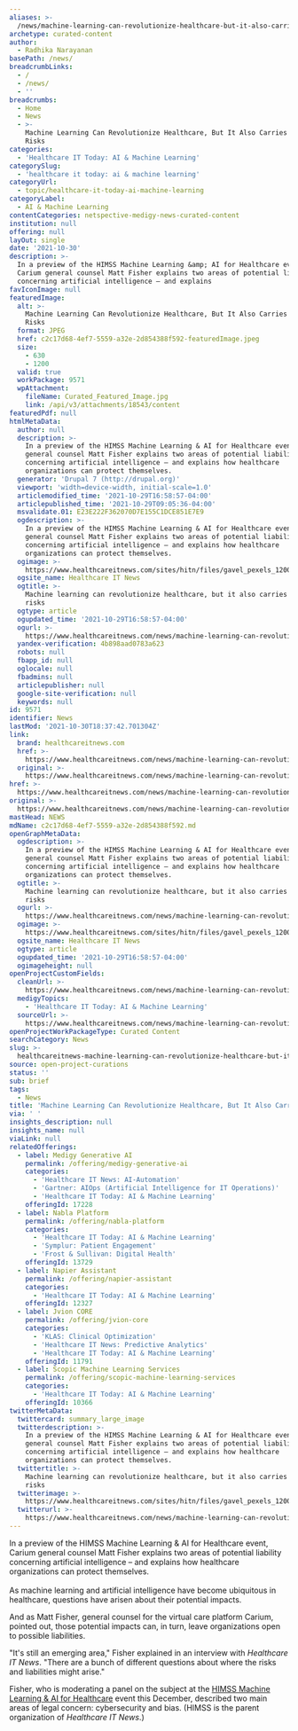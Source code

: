 ```yaml
---
aliases: >-
  /news/machine-learning-can-revolutionize-healthcare-but-it-also-carries-legal-risks
archetype: curated-content
author:
  - Radhika Narayanan
basePath: /news/
breadcrumbLinks:
  - /
  - /news/
  - ''
breadcrumbs:
  - Home
  - News
  - >-
    Machine Learning Can Revolutionize Healthcare, But It Also Carries Legal
    Risks
categories:
  - 'Healthcare IT Today: AI & Machine Learning'
categorySlug:
  - 'healthcare it today: ai & machine learning'
categoryUrl:
  - topic/healthcare-it-today-ai-machine-learning
categoryLabel:
  - AI & Machine Learning
contentCategories: netspective-medigy-news-curated-content
institution: null
offering: null
layOut: single
date: '2021-10-30'
description: >-
  In a preview of the HIMSS Machine Learning &amp; AI for Healthcare event,
  Carium general counsel Matt Fisher explains two areas of potential liability
  concerning artificial intelligence – and explains
favIconImage: null
featuredImage:
  alt: >-
    Machine Learning Can Revolutionize Healthcare, But It Also Carries Legal
    Risks
  format: JPEG
  href: c2c17d68-4ef7-5559-a32e-2d854388f592-featuredImage.jpeg
  size:
    - 630
    - 1200
  valid: true
  workPackage: 9571
  wpAttachment:
    fileName: Curated_Featured_Image.jpg
    link: /api/v3/attachments/18543/content
featuredPdf: null
htmlMetaData:
  author: null
  description: >-
    In a preview of the HIMSS Machine Learning & AI for Healthcare event, Carium
    general counsel Matt Fisher explains two areas of potential liability
    concerning artificial intelligence – and explains how healthcare
    organizations can protect themselves.
  generator: 'Drupal 7 (http://drupal.org)'
  viewport: 'width=device-width, initial-scale=1.0'
  articlemodified_time: '2021-10-29T16:58:57-04:00'
  articlepublished_time: '2021-10-29T09:05:36-04:00'
  msvalidate.01: E23E222F362070D7E155C1DCE851E7E9
  ogdescription: >-
    In a preview of the HIMSS Machine Learning & AI for Healthcare event, Carium
    general counsel Matt Fisher explains two areas of potential liability
    concerning artificial intelligence – and explains how healthcare
    organizations can protect themselves.
  ogimage: >-
    https://www.healthcareitnews.com/sites/hitn/files/gavel_pexels_1200%20%283%29.jpg
  ogsite_name: Healthcare IT News
  ogtitle: >-
    Machine learning can revolutionize healthcare, but it also carries legal
    risks
  ogtype: article
  ogupdated_time: '2021-10-29T16:58:57-04:00'
  ogurl: >-
    https://www.healthcareitnews.com/news/machine-learning-can-revolutionize-healthcare-it-also-carries-legal-risks
  yandex-verification: 4b898aad0783a623
  robots: null
  fbapp_id: null
  oglocale: null
  fbadmins: null
  articlepublisher: null
  google-site-verification: null
  keywords: null
id: 9571
identifier: News
lastMod: '2021-10-30T18:37:42.701304Z'
link:
  brand: healthcareitnews.com
  href: >-
    https://www.healthcareitnews.com/news/machine-learning-can-revolutionize-healthcare-it-also-carries-legal-risks
  original: >-
    https://www.healthcareitnews.com/news/machine-learning-can-revolutionize-healthcare-it-also-carries-legal-risks
href: >-
  https://www.healthcareitnews.com/news/machine-learning-can-revolutionize-healthcare-it-also-carries-legal-risks
original: >-
  https://www.healthcareitnews.com/news/machine-learning-can-revolutionize-healthcare-it-also-carries-legal-risks
mastHead: NEWS
mdName: c2c17d68-4ef7-5559-a32e-2d854388f592.md
openGraphMetaData:
  ogdescription: >-
    In a preview of the HIMSS Machine Learning & AI for Healthcare event, Carium
    general counsel Matt Fisher explains two areas of potential liability
    concerning artificial intelligence – and explains how healthcare
    organizations can protect themselves.
  ogtitle: >-
    Machine learning can revolutionize healthcare, but it also carries legal
    risks
  ogurl: >-
    https://www.healthcareitnews.com/news/machine-learning-can-revolutionize-healthcare-it-also-carries-legal-risks
  ogimage: >-
    https://www.healthcareitnews.com/sites/hitn/files/gavel_pexels_1200%20%283%29.jpg
  ogsite_name: Healthcare IT News
  ogtype: article
  ogupdated_time: '2021-10-29T16:58:57-04:00'
  ogimageheight: null
openProjectCustomFields:
  cleanUrl: >-
    https://www.healthcareitnews.com/news/machine-learning-can-revolutionize-healthcare-it-also-carries-legal-risks
  medigyTopics:
    - 'Healthcare IT Today: AI & Machine Learning'
  sourceUrl: >-
    https://www.healthcareitnews.com/news/machine-learning-can-revolutionize-healthcare-it-also-carries-legal-risks
openProjectWorkPackageType: Curated Content
searchCategory: News
slug: >-
  healthcareitnews-machine-learning-can-revolutionize-healthcare-but-it-also-carries-legal-risks
source: open-project-curations
status: ''
sub: brief
tags:
  - News
title: 'Machine Learning Can Revolutionize Healthcare, But It Also Carries Legal Risks'
via: ' '
insights_description: null
insights_name: null
viaLink: null
relatedOfferings:
  - label: Medigy Generative AI
    permalink: /offering/medigy-generative-ai
    categories:
      - 'Healthcare IT News: AI-Automation'
      - 'Gartner: AIOps (Artificial Intelligence for IT Operations)'
      - 'Healthcare IT Today: AI & Machine Learning'
    offeringId: 17228
  - label: Nabla Platform
    permalink: /offering/nabla-platform
    categories:
      - 'Healthcare IT Today: AI & Machine Learning'
      - 'Symplur: Patient Engagement'
      - 'Frost & Sullivan: Digital Health'
    offeringId: 13729
  - label: Napier Assistant
    permalink: /offering/napier-assistant
    categories:
      - 'Healthcare IT Today: AI & Machine Learning'
    offeringId: 12327
  - label: Jvion CORE
    permalink: /offering/jvion-core
    categories:
      - 'KLAS: Clinical Optimization'
      - 'Healthcare IT News: Predictive Analytics'
      - 'Healthcare IT Today: AI & Machine Learning'
    offeringId: 11791
  - label: Scopic Machine Learning Services
    permalink: /offering/scopic-machine-learning-services
    categories:
      - 'Healthcare IT Today: AI & Machine Learning'
    offeringId: 10366
twitterMetaData:
  twittercard: summary_large_image
  twitterdescription: >-
    In a preview of the HIMSS Machine Learning & AI for Healthcare event, Carium
    general counsel Matt Fisher explains two areas of potential liability
    concerning artificial intelligence – and explains how healthcare
    organizations can protect themselves.
  twittertitle: >-
    Machine learning can revolutionize healthcare, but it also carries legal
    risks
  twitterimage: >-
    https://www.healthcareitnews.com/sites/hitn/files/gavel_pexels_1200%20%283%29.jpg
  twitterurl: >-
    https://www.healthcareitnews.com/news/machine-learning-can-revolutionize-healthcare-it-also-carries-legal-risks
---
```

<p>In a preview of the HIMSS Machine Learning &amp; AI for Healthcare event, Carium general counsel Matt Fisher explains two areas of potential liability concerning artificial intelligence – and explains how healthcare organizations can protect themselves.<br><br>As machine learning and artificial intelligence have become ubiquitous in healthcare, questions have arisen about their potential impacts.</p><p>And as Matt Fisher, general counsel for the virtual care platform Carium, pointed out, those potential impacts can, in turn, leave organizations open to possible liabilities. &nbsp;</p><p>"It's still an emerging area," Fisher explained in an interview with <i>Healthcare IT News</i>. "There are a bunch of different questions about where the risks and liabilities might arise."&nbsp;</p><p>Fisher, who is moderating a panel on the subject at the <a href="https://www.himss.org/event-machine-learning-ai-healthcare">HIMSS Machine Learning &amp; AI for Healthcare</a>&nbsp;event this December, described two main areas of legal concern: cybersecurity and bias.&nbsp;(HIMSS is the parent organization of <i>Healthcare IT News</i>.)</p>